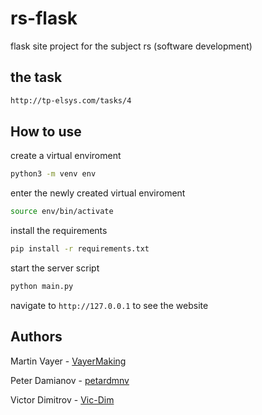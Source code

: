 # rs-flask
flask site project for the subject rs (software development)

## the task

  ```sh
  http://tp-elsys.com/tasks/4
  ```

## How to use

  create a virtual enviroment

  ```sh
  python3 -m venv env
  ```
  enter the newly created virtual enviroment

  ```sh
  source env/bin/activate
  ```
  install the requirements

  ```sh
  pip install -r requirements.txt
  ```

  start the server script

  ```sh
  python main.py
  ```

  navigate to ```http://127.0.0.1``` to see the website

## Authors

  Martin Vayer - [VayerMaking](https://github.com/VayerMaking)

  Peter Damianov - [petardmnv](https://github.com/petardmnv)

  Victor Dimitrov - [Vic-Dim](https://github.com/Vic-Dim)
